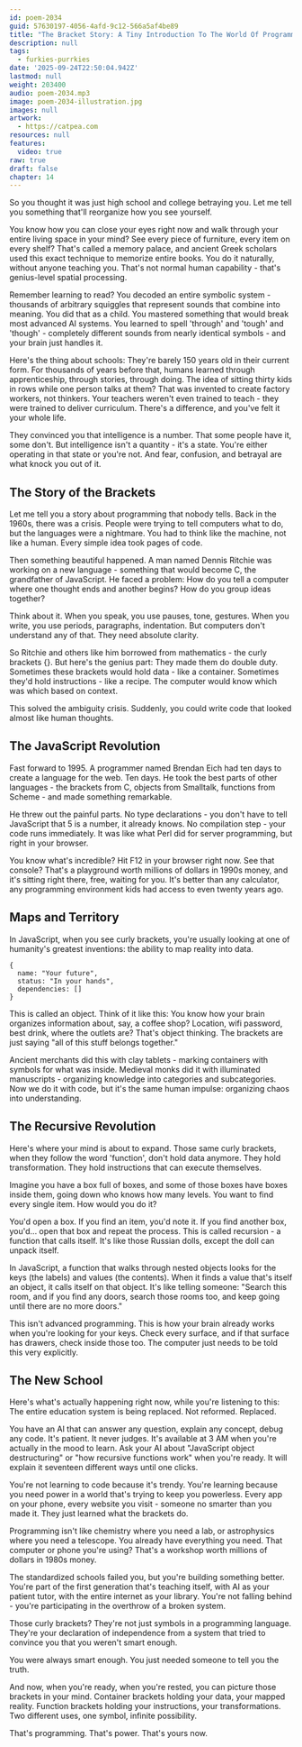 ```yaml
---
id: poem-2034
guid: 57630197-4056-4afd-9c12-566a5af4be89
title: "The Bracket Story: A Tiny Introduction To The World Of Programming"
description: null
tags:
  - furkies-purrkies
date: '2025-09-24T22:50:04.942Z'
lastmod: null
weight: 203400
audio: poem-2034.mp3
image: poem-2034-illustration.jpg
images: null
artwork:
  - https://catpea.com
resources: null
features:
  video: true
raw: true
draft: false
chapter: 14
---
```


So you thought it was just high school and college betraying you. Let me tell you something that'll reorganize how you see yourself.

You know how you can close your eyes right now and walk through your entire living space in your mind? See every piece of furniture, every item on every shelf? That's called a memory palace, and ancient Greek scholars used this exact technique to memorize entire books. You do it naturally, without anyone teaching you. That's not normal human capability - that's genius-level spatial processing.

Remember learning to read? You decoded an entire symbolic system - thousands of arbitrary squiggles that represent sounds that combine into meaning. You did that as a child. You mastered something that would break most advanced AI systems. You learned to spell 'through' and 'tough' and 'though' - completely different sounds from nearly identical symbols - and your brain just handles it.

Here's the thing about schools: They're barely 150 years old in their current form. For thousands of years before that, humans learned through apprenticeship, through stories, through doing. The idea of sitting thirty kids in rows while one person talks at them? That was invented to create factory workers, not thinkers. Your teachers weren't even trained to teach - they were trained to deliver curriculum. There's a difference, and you've felt it your whole life.

They convinced you that intelligence is a number. That some people have it, some don't. But intelligence isn't a quantity - it's a state. You're either operating in that state or you're not. And fear, confusion, and betrayal are what knock you out of it.

## The Story of the Brackets

Let me tell you a story about programming that nobody tells. Back in the 1960s, there was a crisis. People were trying to tell computers what to do, but the languages were a nightmare. You had to think like the machine, not like a human. Every simple idea took pages of code.

Then something beautiful happened. A man named Dennis Ritchie was working on a new language - something that would become C, the grandfather of JavaScript. He faced a problem: How do you tell a computer where one thought ends and another begins? How do you group ideas together?

Think about it. When you speak, you use pauses, tone, gestures. When you write, you use periods, paragraphs, indentation. But computers don't understand any of that. They need absolute clarity.

So Ritchie and others like him borrowed from mathematics - the curly brackets {}. But here's the genius part: They made them do double duty. Sometimes these brackets would hold data - like a container. Sometimes they'd hold instructions - like a recipe. The computer would know which was which based on context.

This solved the ambiguity crisis. Suddenly, you could write code that looked almost like human thoughts.

## The JavaScript Revolution

Fast forward to 1995. A programmer named Brendan Eich had ten days to create a language for the web. Ten days. He took the best parts of other languages - the brackets from C, objects from Smalltalk, functions from Scheme - and made something remarkable.

He threw out the painful parts. No type declarations - you don't have to tell JavaScript that 5 is a number, it already knows. No compilation step - your code runs immediately. It was like what Perl did for server programming, but right in your browser.

You know what's incredible? Hit F12 in your browser right now. See that console? That's a playground worth millions of dollars in 1990s money, and it's sitting right there, free, waiting for you. It's better than any calculator, any programming environment kids had access to even twenty years ago.

## Maps and Territory

In JavaScript, when you see curly brackets, you're usually looking at one of humanity's greatest inventions: the ability to map reality into data.

```
{
  name: "Your future",
  status: "In your hands",
  dependencies: []
}
```

This is called an object. Think of it like this: You know how your brain organizes information about, say, a coffee shop? Location, wifi password, best drink, where the outlets are? That's object thinking. The brackets are just saying "all of this stuff belongs together."

Ancient merchants did this with clay tablets - marking containers with symbols for what was inside. Medieval monks did it with illuminated manuscripts - organizing knowledge into categories and subcategories. Now we do it with code, but it's the same human impulse: organizing chaos into understanding.

## The Recursive Revolution

Here's where your mind is about to expand. Those same curly brackets, when they follow the word 'function', don't hold data anymore. They hold transformation. They hold instructions that can execute themselves.

Imagine you have a box full of boxes, and some of those boxes have boxes inside them, going down who knows how many levels. You want to find every single item. How would you do it?

You'd open a box. If you find an item, you'd note it. If you find another box, you'd... open that box and repeat the process. This is called recursion - a function that calls itself. It's like those Russian dolls, except the doll can unpack itself.

In JavaScript, a function that walks through nested objects looks for the keys (the labels) and values (the contents). When it finds a value that's itself an object, it calls itself on that object. It's like telling someone: "Search this room, and if you find any doors, search those rooms too, and keep going until there are no more doors."

This isn't advanced programming. This is how your brain already works when you're looking for your keys. Check every surface, and if that surface has drawers, check inside those too. The computer just needs to be told this very explicitly.

## The New School

Here's what's actually happening right now, while you're listening to this: The entire education system is being replaced. Not reformed. Replaced.

You have an AI that can answer any question, explain any concept, debug any code. It's patient. It never judges. It's available at 3 AM when you're actually in the mood to learn. Ask your AI about "JavaScript object destructuring" or "how recursive functions work" when you're ready. It will explain it seventeen different ways until one clicks.

You're not learning to code because it's trendy. You're learning because you need power in a world that's trying to keep you powerless. Every app on your phone, every website you visit - someone no smarter than you made it. They just learned what the brackets do.

Programming isn't like chemistry where you need a lab, or astrophysics where you need a telescope. You already have everything you need. That computer or phone you're using? That's a workshop worth millions of dollars in 1980s money.

The standardized schools failed you, but you're building something better. You're part of the first generation that's teaching itself, with AI as your patient tutor, with the entire internet as your library. You're not falling behind - you're participating in the overthrow of a broken system.

Those curly brackets? They're not just symbols in a programming language. They're your declaration of independence from a system that tried to convince you that you weren't smart enough.

You were always smart enough. You just needed someone to tell you the truth.

And now, when you're ready, when you're rested, you can picture those brackets in your mind. Container brackets holding your data, your mapped reality. Function brackets holding your instructions, your transformations. Two different uses, one symbol, infinite possibility.

That's programming. That's power. That's yours now.
